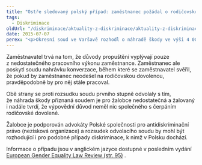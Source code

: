 ```yaml
---
title: "Ostře sledovaný polský případ: zaměstnanec požádal o rodičovskou dovolenou a dostal výpověď"
tags:
  - Diskriminace
oldUrl: "/diskriminace/aktuality-z-diskriminace/aktuality-z-diskriminace-2015/ostre-sledovany-polsky-pripad-zamestnanec-pozadal-o-rodicovskou-dovolenou-a-dostal-vypov/"
date: 2015-07-07
perex: "<p>Okresní soud ve Varšavě rozhodl o náhradě škody ve výši 4 000 EUR v případu zaměstnance, se kterým byl rozvázán pracovní poměr krátce poté, co požádal o rodičovskou dovolenou. </p>"
---
```


<!-- imported from the old website -->

<p>Zaměstnavatel trvá na tom, že důvody propuštění vyplývají pouze z nedostatečného pracovního výkonu zaměstnance. Zaměstnanec ale poskytl soudu nahrávku konverzace, během které se zaměstnavatel svěřil, že pokud by zaměstnanec neodešel na rodičovskou dovolenou, pravděpodobně by pro něj stále pracoval. </p><p>Obě strany se proti rozsudku soudu prvního stupně odvolaly s tím, že náhrada škody přiznaná soudem je pro žalobce nedostatečná a žalovaný i nadále tvrdí, že výpovědní důvod neměl nic společného s čerpáním rodičovské dovolené. </p><p>Žalobce je podporován advokáty Polské společnosti pro antidiskriminační právo (nezisková organizace) a rozsudek odvolacího soudu by mohl být rozhodující i pro podobné případy diskriminace, k nimž v Polsku dochází. </p><p>Informace o případu jsou v anglickém jazyce dostupné v posledním vydání  <a title="Otevření do nového okna" href="http://ec.europa.eu/justice/gender-equality/document/files/egelr_2014_2_final_web_en.pdf" target="_blank">European Gender Equality Law Review (str. 95)</a> <img alt="" src="https://www.ochrance.cz/typo3/ext/od_linkdesc/icons/external.gif" class="od_linkdesc_icon_external" />.</p>
